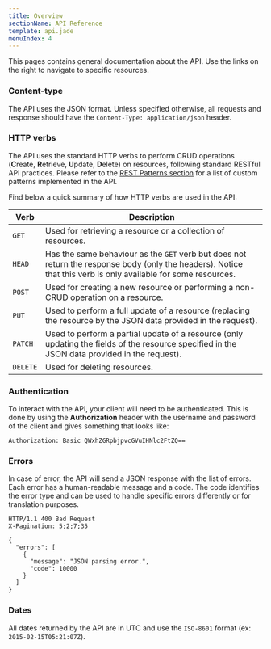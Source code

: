 ```yaml
---
title: Overview
sectionName: API Reference
template: api.jade
menuIndex: 4
---
```


This pages contains general documentation about the API. Use the links on the
right to navigate to specific resources.


### Content-type

The API uses the JSON format. Unless specified otherwise, all requests and 
response should have the `Content-Type: application/json` header.


### HTTP verbs

The API uses the standard HTTP verbs to perform CRUD operations (**C**reate, 
**R**etrieve, **U**pdate, **D**elete) on resources, following standard RESTful
 API practices. Please refer to the [REST Patterns section](/api/restpatterns) 
 for a list of custom patterns implemented in the API.


Find below a quick summary of how HTTP verbs are used in the API:

| Verb     | Description |
|----------|--------
| `GET`    | Used for retrieving a resource or a collection of resources.
| `HEAD`   | Has the same behaviour as the `GET` verb but does not return the response body (only the headers). Notice that this verb is only available for some resources.
| `POST`   | Used for creating a new resource or performing a non-CRUD operation on a resource.
| `PUT`    | Used to perform a full update of a resource (replacing the resource by the JSON data provided in the request).
| `PATCH`  | Used to perform a partial update of a resource (only updating the fields of the resource specified in the JSON data provided in the request).
| `DELETE` | Used for deleting resources.


### Authentication

To interact with the API, your client will need to be authenticated. This is done by using the **Authorization** header with the username and password of the client and gives something that looks like:

	Authorization: Basic QWxhZGRpbjpvcGVuIHNlc2FtZQ==


### Errors

In case of error, the API will send a JSON response with the list of errors. 
Each error has a human-readable message and a code. The code identifies the 
error type and can be used to handle specific errors differently or for 
translation purposes.


```
HTTP/1.1 400 Bad Request
X-Pagination: 5;2;7;35
 
{
  "errors": [
    { 
      "message": "JSON parsing error.",
      "code": 10000
    }
  ]
}
```

### Dates

All dates returned by the API are in UTC and use the `ISO-8601` format (ex: 
`2015-02-15T05:21:07Z`).
